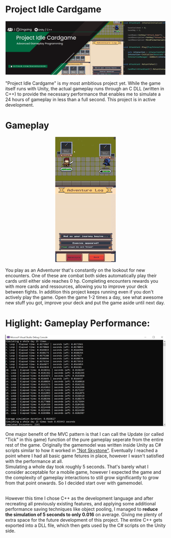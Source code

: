# Project Idle Cardgame
<p align="center">
    <img src="Readme/Banner.png" alt="Idle Cardgame Banner"><br>
</p>

"Project Idle Cardgame" is my most ambitious project yet. While the game itself runs with Unity, the actual gameplay runs through an C DLL (written in C++) to provide the necessary performance that enables me to simulate a 24 hours of gameplay in less than a full second. 
This project is in active development.

# Gameplay
<p align="center">
    <img src="Readme/Gameplay.gif" alt="gameplay"><br>
</p>
You play as an Adventurer that's constantly on the lookout for new encounters. One of these are combat both sides automatically play their cards until either side reaches 0 hp. Completing encounters rewards you with more cards and ressources, allowing you to improve your deck between fights.
In addition this project keeps running even if you don't actively play the game. Open the game 1-2 times a day, see what awesome new stuff you got, improve your deck and put the game aside until next day.

# Higlight: Gameplay Performance:
<p align="center">
    <img src="Readme/Performance.PNG" alt="Performance"><br>
</p>

One major benefit of the MVC pattern is that I can call the Update (or called "Tick" in this game) function of the pure gameplay seperate from the entire rest of the game. Originally the gamemodel was written inside Unity as C# scripts similar to how it worked in ["Not Skystone"](https://github.com/BasKrueger/Not-Skystone-2.0/tree/main).
Eventually I reached a point where I had all basic game fetures in place, however I wasn't satisfied with the performance at all. <br>
Simulating a whole day took roughly 5 seconds. That's barely what I consider acceptable for a mobile game, however I expected the game and the complexity of gameplay interactions to still grow significantly to grow from that point onwards.
So I decided start over with gamemodel.<br><br>

However this time I chose C++ as the development language and after recreating all previously existing features, and applying some additional performance saving techniques like object pooling, I managed to <b>reduce the simulation of 5 seconds to only 0.016</b> on average. Giving me plenty of extra space for the future development of this project. The entire C++ gets exported into a DLL file, which then gets used by the C# scripts on the Unity side. 
